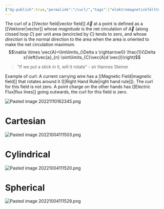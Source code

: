 ```yaml
---
{"dg-publish":true,"permalink":"/curl/","tags":["elektromagnetiskfältteori"]}
---
```


The curl of a [[Vector field\|vector field]] $\vec{A}$ at a point is defined as a [[Vektorer\|vector]] whose *magnitude* is the net circulation of $\vec{A}$ (along closed loop $C$) per unit area (encircled by $C$) tends to zero, and whose *direction* is the normal direction to the area when the area is oriented to make the net circulation maximum.
$$\nabla \times \vec{A}=\lim\limits_{\Delta s \rightarrow0} \frac{1}{\Delta s}\left(\vec{a}_{n} \oint\limits_{C}\vec{A}d \vec{l}\right)$$

>"If we put a stick in it, will it rotate" - sir Hannes Steiner

Example of curl: A current carrying wire has a [[Magnetic Field\|magnetic field]] that rotates around it ([[Right Hand Rule\|right hand rule]]). The curl for this field is not zero. A point charge on the other hands has [[Electric Flux\|flux lines]] going outwards, the curl for this field is zero.

![Pasted image 20221110162345.png](/img/user/images/Pasted%20image%2020221110162345.png)
# Cartesian
![Pasted image 20221004111503.png](/img/user/images/Pasted%20image%2020221004111503.png)
# Cylindrical
![Pasted image 20221004111520.png](/img/user/images/Pasted%20image%2020221004111520.png)
# Spherical
![Pasted image 20221004111529.png](/img/user/images/Pasted%20image%2020221004111529.png)